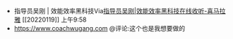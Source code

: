 - 指导员吴刚 | 效能效率黑科技Via[指导员吴刚|效能效率黑科技在线收听-喜马拉雅](https://www.ximalaya.com/gerenchengzhang/33100063/#/) [[20220119]] 上午9:58
- https://www.coachwugang.com @评论:这个也是我想要做的
